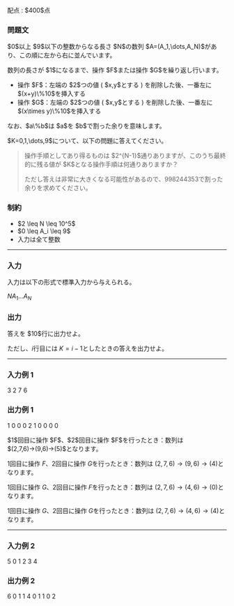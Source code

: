 
<div>

<span>

<span>

<p>
配点 : $400$点
</p>

<div>

<section>

### **問題文**

<p>
$0$以上 $9$以下の整数からなる長さ $N$の数列 $A=(A_1,\dots,A_N)$があり、この順に左から右に並んでいます。  
</p>

<p>
数列の長さが $1$になるまで、操作 $F$または操作 $G$を繰り返し行います。  
</p>

<ul>

<li>
操作 $F$：左端の $2$つの値 ( $x,y$とする ) を削除した後、一番左に $(x+y)\%10$を挿入する  
</li>

<li>
操作 $G$：左端の $2$つの値 ( $x,y$とする ) を削除した後、一番左に $(x\times y)\%10$を挿入する  
</li>

</ul>

<p>
なお、$a\%b$は $a$を $b$で割った余りを意味します。  
</p>

<p>
$K=0,1,\dots,9$について、以下の問題に答えてください。  
</p>

<blockquote>

<p>
操作手順としてあり得るものは $2^{N-1}$通りありますが、このうち最終的に残る値が $K$となる操作手順は何通りありますか？

ただし答えは非常に大きくなる可能性があるので、$998244353$で割った余りを求めてください。  
</p>

</blockquote>

</section>

</div>

<div>

<section>

### **制約**

<ul>

<li>
$2 \leq N \leq 10^5$
</li>

<li>
$0 \leq A_i \leq 9$
</li>

<li>
入力は全て整数
</li>

</ul>

</section>

</div>

---

<div>

<div>

<section>

### **入力**

<p>
入力は以下の形式で標準入力から与えられる。
</p>

<div>

$N$$A_1$$\dots$$A_N$
</div>

</section>

</div>

<div>

<section>

### **出力**

<p>
答えを $10$行に出力せよ。

ただし、$i$行目には $K=i-1$としたときの答えを出力せよ。  
</p>

</section>

</div>

</div>

---

<div>

<section>

### **入力例 1**

<div>

3
2 7 6

</div>

</section>

</div>

<div>

<section>

### **出力例 1**

<div>

1
0
0
0
2
1
0
0
0
0

</div>

<p>
$1$回目に操作 $F$、$2$回目に操作 $F$を行ったとき：数列は $(2,7,6)→(9,6)→(5)$となります。

$1$回目に操作 $F$、$2$回目に操作 $G$を行ったとき：数列は $(2,7,6)→(9,6)→(4)$となります。

$1$回目に操作 $G$、$2$回目に操作 $F$を行ったとき：数列は $(2,7,6)→(4,6)→(0)$となります。

$1$回目に操作 $G$、$2$回目に操作 $G$を行ったとき：数列は $(2,7,6)→(4,6)→(4)$となります。  
</p>

</section>

</div>

---

<div>

<section>

### **入力例 2**

<div>

5
0 1 2 3 4

</div>

</section>

</div>

<div>

<section>

### **出力例 2**

<div>

6
0
1
1
4
0
1
1
0
2

</div>

</section>

</div>

</span>

</span>

</div>
